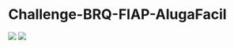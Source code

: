 # Challenge-BRQ-FIAP-AlugaFacil

<img src="Challenge-BRQ-FIAP-AlugaFacil/FrontEnd/assets/images/Alugafacil.png" >
<img src="Challenge-BRQ-FIAP-AlugaFacil/FrontEnd/assets/images/Alugafacil2.png">

